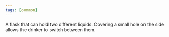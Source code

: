 ```yaml
---
tags: [common]
---
```

A flask that can hold two different liquids. Covering a small hole on the side allows the drinker to switch between them.
